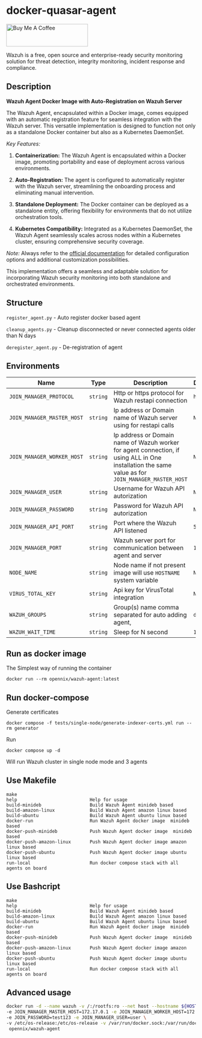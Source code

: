 # docker-quasar-agent

<a href="https://www.buymeacoffee.com/pyToshka" target="_blank"><img src="https://cdn.buymeacoffee.com/buttons/v2/default-yellow.png" alt="Buy Me A Coffee" style="height: 60px !important;width: 217px !important;" ></a>

Wazuh is a free, open source and enterprise-ready security monitoring
solution for threat detection, integrity monitoring, incident response and compliance.

## Description

**Wazuh Agent Docker Image with Auto-Registration on Wazuh Server**

The Wazuh Agent, encapsulated within a Docker image, comes equipped with an automatic registration feature for seamless integration with the Wazuh server. This versatile implementation is designed to function not only as a standalone Docker container but also as a Kubernetes DaemonSet.

*Key Features:*
1. **Containerization:** The Wazuh Agent is encapsulated within a Docker image, promoting portability and ease of deployment across various environments.

2. **Auto-Registration:** The agent is configured to automatically register with the Wazuh server, streamlining the onboarding process and eliminating manual intervention.

3. **Standalone Deployment:** The Docker container can be deployed as a standalone entity, offering flexibility for environments that do not utilize orchestration tools.

4. **Kubernetes Compatibility:** Integrated as a Kubernetes DaemonSet, the Wazuh Agent seamlessly scales across nodes within a Kubernetes cluster, ensuring comprehensive security coverage.


*Note:*
Always refer to the [official documentation](https://documentation.wazuh.com/current/getting-started/index.html) for detailed configuration options and additional customization possibilities.

This implementation offers a seamless and adaptable solution for incorporating Wazuh security monitoring into both standalone and orchestrated environments.

## Structure

`register_agent.py` - Auto register docker based agent

`cleanup_agents.py` - Cleanup disconnected or never connected agents older than N days

`deregister_agent.py` -  De-registration of agent

## Environments

| Name                       | Type     | Description                                                                                                                                       | Default   | Required |
|----------------------------|----------|---------------------------------------------------------------------------------------------------------------------------------------------------|-----------|----------|
| `JOIN_MANAGER_PROTOCOL`    | `string` | Http or https protocol for Wazuh restapi connection                                                                                               | `https`   | `Yes`    |
| `JOIN_MANAGER_MASTER_HOST` | `string` | Ip address or Domain name of Wazuh server using for restapi calls                                                                                 | `None`    | `Yes`    |
| `JOIN_MANAGER_WORKER_HOST` | `string` | Ip address or Domain name of Wazuh worker for agent connection, if using ALL in One installation the same value as for `JOIN_MANAGER_MASTER_HOST` | `None`    | `Yes`    |
| `JOIN_MANAGER_USER`        | `string` | Username for Wazuh API autorization                                                                                                               | `None`    | `Yes`    |
| `JOIN_MANAGER_PASSWORD`    | `string` | Password for Wazuh API autorization                                                                                                               | `None`    | `Yes`    |
| `JOIN_MANAGER_API_PORT`    | `string` | Port where the Wazuh API listened                                                                                                                 | `55000`   | `Yes`    |
| `JOIN_MANAGER_PORT`        | `string` | Wazuh server port for communication between agent and server                                                                                      | `1514`    | `Yes`    |
| `NODE_NAME`                | `string` | Node name if not present image will use `HOSTNAME` system variable                                                                                | `None`    | `No`     |
| `VIRUS_TOTAL_KEY`          | `string` | Api key for VirusTotal integration                                                                                                                | `None`    | `No`     |
| `WAZUH_GROUPS`             | `string` | Group(s) name comma separated for auto adding agent,                                                                                              | `default` | `No`     |
| `WAZUH_WAIT_TIME`          | `string` | Sleep for N second                                                                                                                                | `10`      | `No`     |

## Run as docker image

The Simplest way of running the container

```shell
docker run --rm opennix/wazuh-agent:latest
```
## Run docker-compose

Generate certificates
```shell
docker compose -f tests/single-node/generate-indexer-certs.yml run --rm generator
```

Run

```shell
docker compose up -d
```

Will run Wazuh cluster in single node mode and 3 agents

## Use Makefile
```shell
make
help                           Help for usage
build-minideb                  Build Wazuh Agent minideb based
build-amazon-linux             Build Wazuh Agent amazon linux based
build-ubuntu                   Build Wazuh Agent ubuntu linux based
docker-run                     Run Wazuh Agent docker image  minideb based
docker-push-minideb            Push Wazuh Agent docker image  minideb based
docker-push-amazon-linux       Push Wazuh Agent docker image amazon linux based
docker-push-ubuntu             Push Wazuh Agent docker image ubuntu linux based
run-local                      Run docker compose stack with all agents on board
```

## Use Bashcript
```shell
make
help                           Help for usage
build-minideb                  Build Wazuh Agent minideb based
build-amazon-linux             Build Wazuh Agent amazon linux based
build-ubuntu                   Build Wazuh Agent ubuntu linux based
docker-run                     Run Wazuh Agent docker image  minideb based
docker-push-minideb            Push Wazuh Agent docker image  minideb based
docker-push-amazon-linux       Push Wazuh Agent docker image amazon linux based
docker-push-ubuntu             Push Wazuh Agent docker image ubuntu linux based
run-local                      Run docker compose stack with all agents on board
```

## Advanced usage

```bash
docker run -d --name wazuh -v /:/rootfs:ro --net host --hostname ${HOSTNAME} \
-e JOIN_MANAGER_MASTER_HOST=172.17.0.1 -e JOIN_MANAGER_WORKER_HOST=172.17.0.1 \
-e JOIN_PASSWORD=test123 -e JOIN_MANAGER_USER=user \
-v /etc/os-release:/etc/os-release -v /var/run/docker.sock:/var/run/docker.sock \
 opennix/wazuh-agent
```